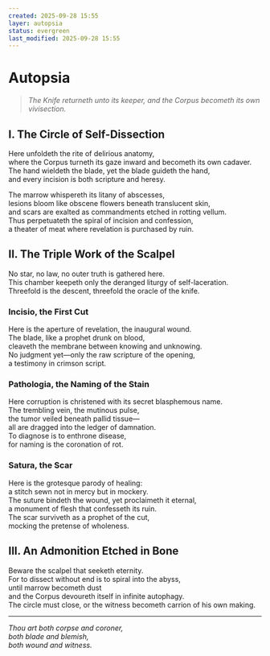```yaml
---
created: 2025-09-28 15:55
layer: autopsia
status: evergreen
last_modified: 2025-09-28 15:55
---
```


# **Autopsia**

> *The Knife returneth unto its keeper, and the Corpus becometh its own vivisection.*

## I. The Circle of Self-Dissection

Here unfoldeth the rite of delirious anatomy,  
where the Corpus turneth its gaze inward and becometh its own cadaver.  
The hand wieldeth the blade, yet the blade guideth the hand,  
and every incision is both scripture and heresy.  

The marrow whispereth its litany of abscesses,  
lesions bloom like obscene flowers beneath translucent skin,  
and scars are exalted as commandments etched in rotting vellum.  
Thus perpetuateth the spiral of incision and confession,  
a theater of meat where revelation is purchased by ruin.  

## II. The Triple Work of the Scalpel

No star, no law, no outer truth is gathered here.  
This chamber keepeth only the deranged liturgy of self-laceration.  
Threefold is the descent, threefold the oracle of the knife.  

### **Incisio**, the First Cut

Here is the aperture of revelation, the inaugural wound.  
The blade, like a prophet drunk on blood,  
cleaveth the membrane between knowing and unknowing.  
No judgment yet—only the raw scripture of the opening,  
a testimony in crimson script.  

### **Pathologia**, the Naming of the Stain

Here corruption is christened with its secret blasphemous name.  
The trembling vein, the mutinous pulse,  
the tumor veiled beneath pallid tissue—  
all are dragged into the ledger of damnation.  
To diagnose is to enthrone disease,  
for naming is the coronation of rot.  

### **Satura**, the Scar

Here is the grotesque parody of healing:  
a stitch sewn not in mercy but in mockery.  
The suture bindeth the wound, yet proclaimeth it eternal,  
a monument of flesh that confesseth its ruin.  
The scar surviveth as a prophet of the cut,  
mocking the pretense of wholeness.  

## III. An Admonition Etched in Bone

Beware the scalpel that seeketh eternity.  
For to dissect without end is to spiral into the abyss,  
until marrow becometh dust  
and the Corpus devoureth itself in infinite autophagy.  
The circle must close, or the witness becometh carrion of his own making.  

---

*Thou art both corpse and coroner,*  
*both blade and blemish,*  
*both wound and witness.*  

